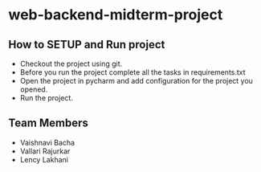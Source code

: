 # web-backend-midterm-project

## How to SETUP and Run project
- Checkout the project using git.
- Before you run the project complete all the tasks in requirements.txt
- Open the project in pycharm and add configuration for the project you opened.
- Run the project.

## Team Members
- Vaishnavi Bacha
- Vallari Rajurkar
- Lency Lakhani
